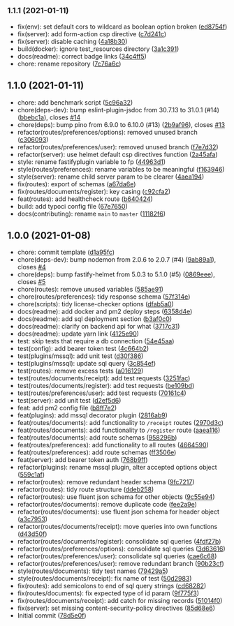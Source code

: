 ## <small>1.1.1 (2021-01-11)</small>

-   fix(env): set default cors to wildcard as boolean option broken ([ed8754f](https://github.com/Fdawgs/ydh-app-api/commit/ed8754f))
-   fix(server): add form-action csp directive ([c7d241c](https://github.com/Fdawgs/ydh-app-api/commit/c7d241c))
-   fix(server): disable caching ([4a18b30](https://github.com/Fdawgs/ydh-app-api/commit/4a18b30))
-   build(docker): ignore test_resources directory ([3a1c391](https://github.com/Fdawgs/ydh-app-api/commit/3a1c391))
-   docs(readme): correct badge links ([34c4ff5](https://github.com/Fdawgs/ydh-app-api/commit/34c4ff5))
-   chore: rename repository ([7c76a6c](https://github.com/Fdawgs/ydh-app-api/commit/7c76a6c))

## 1.1.0 (2021-01-11)

-   chore: add benchmark script ([5c96a32](https://github.com/Fdawgs/ydh-app-api/commit/5c96a32))
-   chore(deps-dev): bump eslint-plugin-jsdoc from 30.7.13 to 31.0.1 (#14) ([bbebc1a](https://github.com/Fdawgs/ydh-app-api/commit/bbebc1a)), closes [#14](https://github.com/Fdawgs/ydh-app-api/issues/14)
-   chore(deps): bump pino from 6.9.0 to 6.10.0 (#13) ([2b9af96](https://github.com/Fdawgs/ydh-app-api/commit/2b9af96)), closes [#13](https://github.com/Fdawgs/ydh-app-api/issues/13)
-   refactor(routes/preferences/options): removed unused branch ([c306093](https://github.com/Fdawgs/ydh-app-api/commit/c306093))
-   refactor(routes/preferences/user): removed unused branch ([f7e7d32](https://github.com/Fdawgs/ydh-app-api/commit/f7e7d32))
-   refactor(server): use helmet default csp directives function ([2a45afa](https://github.com/Fdawgs/ydh-app-api/commit/2a45afa))
-   style: rename fastifyplugin variable to fp ([44963d1](https://github.com/Fdawgs/ydh-app-api/commit/44963d1))
-   style(routes/preferences): rename variables to be meaningful ([f163946](https://github.com/Fdawgs/ydh-app-api/commit/f163946))
-   style(server): rename child server param to be clearer ([4aea194](https://github.com/Fdawgs/ydh-app-api/commit/4aea194))
-   fix(routes): export of schemas ([a67da6e](https://github.com/Fdawgs/ydh-app-api/commit/a67da6e))
-   fix(routes/documents/register): key casing ([c92cfa2](https://github.com/Fdawgs/ydh-app-api/commit/c92cfa2))
-   feat(routes): add healthcheck route ([b640424](https://github.com/Fdawgs/ydh-app-api/commit/b640424))
-   build: add typoci config file ([67e7650](https://github.com/Fdawgs/ydh-app-api/commit/67e7650))
-   docs(contributing): rename `main` to `master` ([11182f6](https://github.com/Fdawgs/ydh-app-api/commit/11182f6))

## 1.0.0 (2021-01-08)

-   chore: commit template ([d1a95fc](https://github.com/Fdawgs/ydh-app-api/commit/d1a95fc))
-   chore(deps-dev): bump nodemon from 2.0.6 to 2.0.7 (#4) ([9ab89a1](https://github.com/Fdawgs/ydh-app-api/commit/9ab89a1)), closes [#4](https://github.com/Fdawgs/ydh-app-api/issues/4)
-   chore(deps): bump fastify-helmet from 5.0.3 to 5.1.0 (#5) ([0869eee](https://github.com/Fdawgs/ydh-app-api/commit/0869eee)), closes [#5](https://github.com/Fdawgs/ydh-app-api/issues/5)
-   chore(routes): remove unused variables ([585ae91](https://github.com/Fdawgs/ydh-app-api/commit/585ae91))
-   chore(routes/preferences): tidy response schema ([57f314e](https://github.com/Fdawgs/ydh-app-api/commit/57f314e))
-   chore(scripts): tidy license-checker options ([dfab5a0](https://github.com/Fdawgs/ydh-app-api/commit/dfab5a0))
-   docs(readme): add docker and pm2 deploy steps ([6358d4e](https://github.com/Fdawgs/ydh-app-api/commit/6358d4e))
-   docs(readme): add sql deployment section ([b3af0c0](https://github.com/Fdawgs/ydh-app-api/commit/b3af0c0))
-   docs(readme): clarify on backend api for what ([3717c31](https://github.com/Fdawgs/ydh-app-api/commit/3717c31))
-   docs(readme): update yarn link ([4125e90](https://github.com/Fdawgs/ydh-app-api/commit/4125e90))
-   test: skip tests that require a db connection ([54e45aa](https://github.com/Fdawgs/ydh-app-api/commit/54e45aa))
-   test(config): add bearer token test ([4c664b2](https://github.com/Fdawgs/ydh-app-api/commit/4c664b2))
-   test(plugins/mssql): add unit test ([d30f386](https://github.com/Fdawgs/ydh-app-api/commit/d30f386))
-   test(plugins/mssql): update sql query ([3c854ef](https://github.com/Fdawgs/ydh-app-api/commit/3c854ef))
-   test(routes): remove excess tests ([a016129](https://github.com/Fdawgs/ydh-app-api/commit/a016129))
-   test(routes/documents/receipt): add test requests ([3251fac](https://github.com/Fdawgs/ydh-app-api/commit/3251fac))
-   test(routes/documents/register): add test requests ([be109bd](https://github.com/Fdawgs/ydh-app-api/commit/be109bd))
-   test(routes/preferences/user): add test requests ([70161c4](https://github.com/Fdawgs/ydh-app-api/commit/70161c4))
-   test(server): add unit test ([d2ef5d6](https://github.com/Fdawgs/ydh-app-api/commit/d2ef5d6))
-   feat: add pm2 config file ([b8ff7e2](https://github.com/Fdawgs/ydh-app-api/commit/b8ff7e2))
-   feat(plugins): add mssql decorator plugin ([2816ab9](https://github.com/Fdawgs/ydh-app-api/commit/2816ab9))
-   feat(routes/documents): add functionality to `/receipt` routes ([2970d3c](https://github.com/Fdawgs/ydh-app-api/commit/2970d3c))
-   feat(routes/documents): add functionality to `/register` route ([aaea116](https://github.com/Fdawgs/ydh-app-api/commit/aaea116))
-   feat(routes/documents): add route schemas ([958296b](https://github.com/Fdawgs/ydh-app-api/commit/958296b))
-   feat(routes/preferences): add functionality to all routes ([4664590](https://github.com/Fdawgs/ydh-app-api/commit/4664590))
-   feat(routes/preferences): add route schemas ([ff3506e](https://github.com/Fdawgs/ydh-app-api/commit/ff3506e))
-   feat(server): add bearer token auth ([768b9ff](https://github.com/Fdawgs/ydh-app-api/commit/768b9ff))
-   refactor(plugins): rename mssql plugin, alter accepted options object ([559c1af](https://github.com/Fdawgs/ydh-app-api/commit/559c1af))
-   refactor(routes): remove redundant header schema ([9fc7217](https://github.com/Fdawgs/ydh-app-api/commit/9fc7217))
-   refactor(routes): tidy route structure ([ddeb258](https://github.com/Fdawgs/ydh-app-api/commit/ddeb258))
-   refactor(routes): use fluent json schema for other objects ([9c55e94](https://github.com/Fdawgs/ydh-app-api/commit/9c55e94))
-   refactor(routes/documents): remove duplicate code ([fee2a9e](https://github.com/Fdawgs/ydh-app-api/commit/fee2a9e))
-   refactor(routes/documents): use fluent json schema for header object ([a3c7953](https://github.com/Fdawgs/ydh-app-api/commit/a3c7953))
-   refactor(routes/documents/receipt): move queries into own functions ([d43d50f](https://github.com/Fdawgs/ydh-app-api/commit/d43d50f))
-   refactor(routes/documents/register): consolidate sql queries ([4fdf27b](https://github.com/Fdawgs/ydh-app-api/commit/4fdf27b))
-   refactor(routes/preferences/options): consolidate sql queries ([3d63616](https://github.com/Fdawgs/ydh-app-api/commit/3d63616))
-   refactor(routes/preferences/user): consolidate sql queries ([cae6c68](https://github.com/Fdawgs/ydh-app-api/commit/cae6c68))
-   refactor(routes/preferences/user): remove redundant branch ([90b23cf](https://github.com/Fdawgs/ydh-app-api/commit/90b23cf))
-   style(routes/documents): tidy test names ([79429a5](https://github.com/Fdawgs/ydh-app-api/commit/79429a5))
-   style(routes/documents/receipt): fix name of test ([50d2983](https://github.com/Fdawgs/ydh-app-api/commit/50d2983))
-   fix(routes): add semicolons to end of sql query strings ([cd68282](https://github.com/Fdawgs/ydh-app-api/commit/cd68282))
-   fix(routes/documents): fix expected type of id param ([9f775f3](https://github.com/Fdawgs/ydh-app-api/commit/9f775f3))
-   fix(routes/documents/receipt): add catch for missing records ([51014f0](https://github.com/Fdawgs/ydh-app-api/commit/51014f0))
-   fix(server): set missing content-security-policy directives ([85d68e6](https://github.com/Fdawgs/ydh-app-api/commit/85d68e6))
-   Initial commit ([78d5e0f](https://github.com/Fdawgs/ydh-app-api/commit/78d5e0f))
